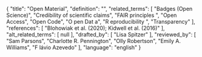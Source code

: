 {
    "title": "Open Material",
    "definition": "",
    "related_terms": [
        "Badges (Open Science)",
        "Credibility of scientific claims",
        "FAIR principles ",
        "Open Access",
        "Open Code",
        "O pen Dat a",
        "R eproducibility ",
        "Transparency"
    ],
    "references": [
        "Blohowiak et al. (2020); Kidwell et al. (2016)"
    ],
    "alt_related_terms": [
        null
    ],
    "drafted_by": [
        "Lisa Spitzer"
    ],
    "reviewed_by": [
        "Sam Parsons",
        "Charlotte R. Pennington",
        "Olly Robertson",
        "Emily A. Williams",
        "F lávio Azevedo"
    ],
    "language": "english"
}